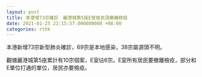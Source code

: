 ```yaml
---
layout: post
title: 本港增73宗確診　麗港城第5座E室居民須撤離檢疫
date: 2021-01-25 22:15:57.000000000 +08:00
categories: rthk
---
```


本港新增73宗新型肺炎確診，69宗是本地感染，38宗屬源頭不明。

觀塘麗港城第5座累計有10宗個案，E室佔6宗。E室所有居民要撤離檢疫，部分和E單位打通的單位，居民亦要檢疫。
